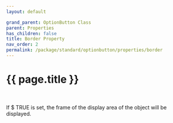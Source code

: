 ```yaml
---
layout: default

grand_parent: OptionButton Class
parent: Properties
has_children: false
title: Border Property
nav_order: 2
permalink: /package/standard/optionbutton/properties/border
---
```

# {{ page.title }}
<br>

If $ TRUE is set, the frame of the display area of ​​the object will be displayed.